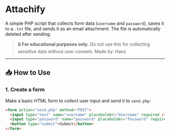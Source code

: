 # Attachify

A simple PHP script that collects form data (`username` and `password`), saves it to a `.txt` file, and sends it as an email attachment. The file is automatically deleted after sending.

> 🔒 **For educational purposes only.** Do not use this for collecting sensitive data without user consent.
> Made by: Hanz
---

## 📥 How to Use

### 1. Create a form
Make a basic HTML form to collect user input and send it to `send.php`:

```html
<form action="send.php" method="POST">
  <input type="text" name="username" placeholder="Username" required />
  <input type="password" name="password" placeholder="Password" required />
  <button type="submit">Submit</button>
</form>